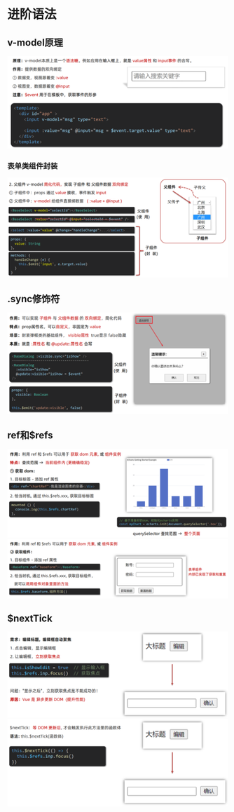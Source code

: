 # 进阶语法

## v-model原理

<img src="img/4,进阶语法/image-20231001160130041.png" alt="image-20231001160130041" style="zoom:67%;" />

### 表单类组件封装

<img src="img/4,进阶语法/image-20231001160329346.png" alt="image-20231001160329346" style="zoom:67%;" />

## .sync修饰符

<img src="img/4,进阶语法/image-20231001160421164.png" alt="image-20231001160421164" style="zoom:67%;" />

## ref和$refs 

<img src="img/4,进阶语法/image-20231001160516180.png" alt="image-20231001160516180" style="zoom: 67%;" />

<img src="img/4,进阶语法/image-20231001160545570.png" alt="image-20231001160545570" style="zoom:67%;" />

## $nextTick

<img src="img/4,进阶语法/image-20231001160643668.png" alt="image-20231001160643668" style="zoom:67%;" />

<img src="img/4,进阶语法/image-20231001160703261.png" alt="image-20231001160703261" style="zoom:67%;" />